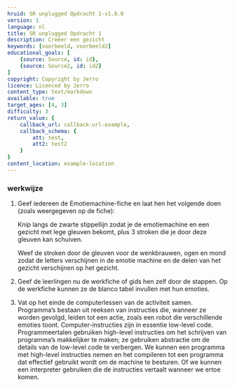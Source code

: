 ```yaml
---
hruid: SR unplugged Opdracht 1-v1.0.0
version: 1
language: nl
title: SR unplugged Opdracht 1
description: Creëer een gezicht
keywords: [voorbeeld, voorbeeld2]
educational_goals: [
    {source: Source, id: id}, 
    {source: Source2, id: id2}
]
copyright: Copyright by Jerro
licence: Licenced by Jerro
content_type: text/markdown
available: true
target_ages: [4, 3]
difficulty: 3
return_value: {
    callback_url: callback-url-example,
    callback_schema: {
        att: test,
        att2: test2
    }
}
content_location: example-location
---
```


### werkwijze

1. Geef iedereen de Emotiemachine-fiche en laat hen het volgende doen (zoals weergegeven op de fiche):


     Knip langs de zwarte stippellijn zodat je de emotiemachine en een gezicht met lege gleuven bekomt, plus 3 stroken die je door deze gleuven kan schuiven.


    Weef de stroken door de gleuven voor de wenkbrauwen, ogen en mond zodat de letters verschijnen in de emotie machine en de delen van het gezicht verschijnen op het gezicht.


2. Geef de leerlingen nu de werkfiche of gids hen zelf door de stappen. Op de werkfiche kunnen ze de blanco tabel invullen met hun emoties.

3. Vat op het einde de computerlessen van de activiteit samen. Programma’s bestaan uit reeksen van instructies die, wanneer ze worden gevolgd, leiden tot een actie, zoals een robot die verschillende emoties toont. Computer-instructies zijn in essentie low-level code. Programmeertalen gebruiken high-level instructies om het schrijven van programma’s makkelijker te maken; ze gebruiken abstractie om de details van de low-level code te verbergen. We kunnen een programma met high-level instructies nemen en het compileren tot een programma dat effectief gebruikt wordt om de machine te besturen. Of we kunnen een interpreter gebruiken die de instructies vertaalt wanneer we ertoe komen.
